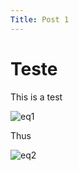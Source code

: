 ```yaml
---
Title: Post 1
---
```


# Teste

This is a test

![eq1](http://mathurl.com/5euwuy.png)

Thus

![eq2](http://mathurl.com/y8663ks4.png)

